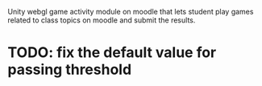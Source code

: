 Unity webgl game activity module on moodle that lets student play games related to class topics on moodle and submit the results.

# TODO: fix the default value for passing threshold